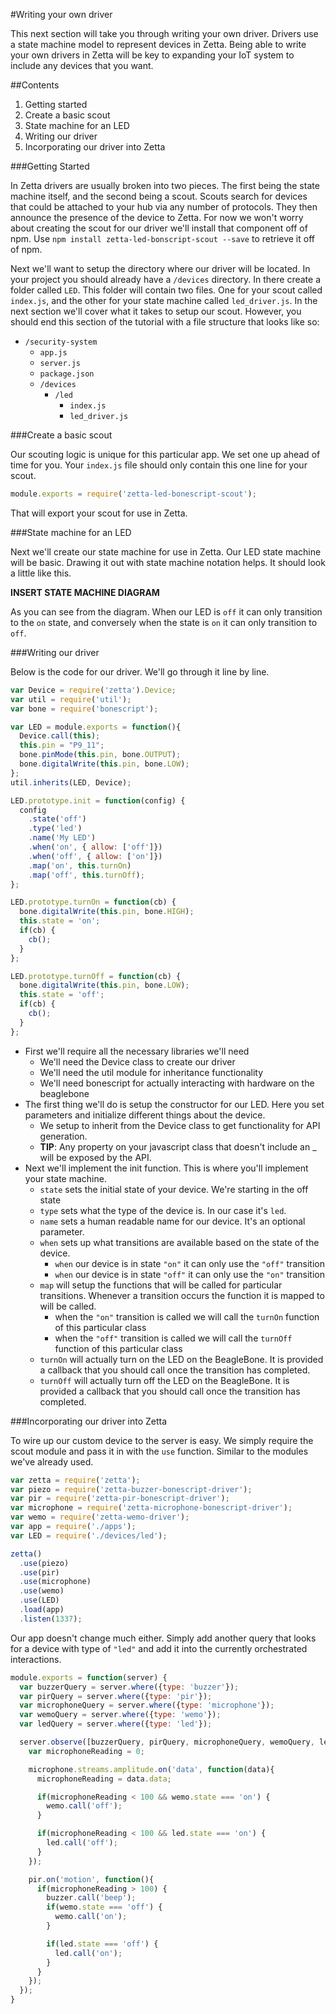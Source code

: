 #Writing your own driver

This next section will take you through writing your own driver. Drivers use a state machine model to represent devices in
Zetta. Being able to write your own drivers in Zetta will be key to expanding your IoT system to include any devices
that you want.

##Contents

1. Getting started
2. Create a basic scout
3. State machine for an LED
4. Writing our driver
5. Incorporating our driver into Zetta

###Getting Started

In Zetta drivers are usually broken into two pieces. The first being the state machine itself, and the second being a
scout. Scouts search for devices that could be attached to your hub via any number of protocols. They then announce
the presence of the device to Zetta. For now we won't worry about creating the scout for our driver we'll install that
component off of npm. Use `npm install zetta-led-bonscript-scout --save` to retrieve it off of npm.

Next we'll want to setup the directory where our driver will be located. In your project you should already have a `/devices` directory.
In there create a folder called `LED`. This folder will contain two files. One for your scout called `index.js`, and the other for your state machine called `led_driver.js`.
In the next section we'll cover what it takes to setup our scout. However, you should end this section of the tutorial
with a file structure that looks like so:

+ `/security-system`
  + `app.js`
  + `server.js`
  + `package.json`
  + `/devices`
    + `/led`
      + `index.js`
      + `led_driver.js`

###Create a basic scout

Our scouting logic is unique for this particular app. We set one up ahead of time for you. Your `index.js` file should only contain this
one line for your scout.

```javascript
module.exports = require('zetta-led-bonescript-scout');
```

That will export your scout for use in Zetta.

###State machine for an LED

Next we'll create our state machine for use in Zetta. Our LED state machine will be basic. Drawing it out with state machine notation helps.
It should look a little like this.

**INSERT STATE MACHINE DIAGRAM**

As you can see from the diagram. When our LED is `off` it can only transition to the `on` state, and conversely when the state is `on` it can only transition to `off`.

###Writing our driver

Below is the code for our driver. We'll go through it line by line.

```javascript
var Device = require('zetta').Device;
var util = require('util');
var bone = require('bonescript');

var LED = module.exports = function(){
  Device.call(this);
  this.pin = "P9_11";
  bone.pinMode(this.pin, bone.OUTPUT);
  bone.digitalWrite(this.pin, bone.LOW);
};
util.inherits(LED, Device);

LED.prototype.init = function(config) {
  config
    .state('off')
    .type('led')
    .name('My LED')
    .when('on', { allow: ['off']})
    .when('off', { allow: ['on']})
    .map('on', this.turnOn)
    .map('off', this.turnOff);
};

LED.prototype.turnOn = function(cb) {
  bone.digitalWrite(this.pin, bone.HIGH);
  this.state = 'on';
  if(cb) {
    cb();
  }
};

LED.prototype.turnOff = function(cb) {
  bone.digitalWrite(this.pin, bone.LOW);
  this.state = 'off';
  if(cb) {
    cb();
  }
};

```

* First we'll require all the necessary libraries we'll need
  * We'll need the Device class to create our driver
  * We'll need the util module for inheritance functionality
  * We'll need bonescript for actually interacting with hardware on the beaglebone
* The first thing we'll do is setup the constructor for our LED. Here you set parameters and initialize different things about the device.
  * We setup to inherit from the Device class to get functionality for API generation.
  * **TIP**: Any property on your javascript class that doesn't include an _ will be exposed by the API.
* Next we'll implement the init function. This is where you'll implement your state machine.
  * `state` sets the initial state of your device. We're starting in the off state
  * `type` sets what the type of the device is. In our case it's `led`.
  * `name` sets a human readable name for our device. It's an optional parameter.
  * `when` sets up what transitions are available based on the state of the device.
    * `when` our device is in state `"on"` it can only use the `"off"` transition
    * `when` our device is in state `"off"` it can only use the `"on"` transition
  * `map` will setup the functions that will be called for particular transitions. Whenever a transition occurs the function it is mapped to will be called.
    * when the `"on"` transition is called we will call the `turnOn` function of this particular class
    * when the `"off"` transition is called we will call the `turnOff` function of this particular class
  * `turnOn` will actually turn on the LED on the BeagleBone. It is provided a callback that you should call once the transition has completed.
  * `turnOff` will actually turn off the LED on the BeagleBone. It is provided a callback that you should call once the transition has completed.

###Incorporating our driver into Zetta

To wire up our custom device to the server is easy. We simply require the scout module and pass it in with the `use` function. Similar to the modules we've already used.

```javascript
var zetta = require('zetta');
var piezo = require('zetta-buzzer-bonescript-driver');
var pir = require('zetta-pir-bonescript-driver');
var microphone = require('zetta-microphone-bonescript-driver');
var wemo = require('zetta-wemo-driver');
var app = require('./apps');
var LED = require('./devices/led');

zetta()
  .use(piezo)
  .use(pir)
  .use(microphone)
  .use(wemo)
  .use(LED)
  .load(app)
  .listen(1337);
```

Our app doesn't change much either. Simply add another query that looks for a device with type of `"led"` and add it into the currently orchestrated interactions.

```javascript
module.exports = function(server) {
  var buzzerQuery = server.where({type: 'buzzer'});
  var pirQuery = server.where({type: 'pir'});
  var microphoneQuery = server.where({type: 'microphone'});
  var wemoQuery = server.where({type: 'wemo'});
  var ledQuery = server.where({type: 'led'});

  server.observe([buzzerQuery, pirQuery, microphoneQuery, wemoQuery, ledQuery], function(buzzer, pir, microphone, wemo, led){
    var microphoneReading = 0;

    microphone.streams.amplitude.on('data', function(data){
      microphoneReading = data.data;

      if(microphoneReading < 100 && wemo.state === 'on') {
        wemo.call('off');
      }

      if(microphoneReading < 100 && led.state === 'on') {
        led.call('off');
      }
    });

    pir.on('motion', function(){
      if(microphoneReading > 100) {
        buzzer.call('beep');
        if(wemo.state === 'off') {
          wemo.call('on');
        }

        if(led.state === 'off') {
          led.call('on');
        }
      }
    });
  });
}
```
